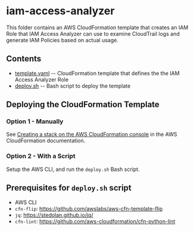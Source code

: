 # iam-access-analyzer

This folder contains an AWS CloudFormation template that creates an IAM Role that IAM Access Analyzer can use to examine CloudTrail logs and generate IAM Policies based on actual usage.

## Contents

- [template.yaml](template.yaml) -- CloudFormation template that defines the the IAM Access Analyzer Role
- [deploy.sh](deploy.sh) -- Bash script to deploy the template

## Deploying the CloudFormation Template

### Option 1 - Manually

See [Creating a stack on the AWS CloudFormation console](https://docs.aws.amazon.com/AWSCloudFormation/latest/UserGuide/cfn-console-create-stack.html) in the AWS CloudFormation documentation.

### Option 2 - With a Script

Setup the AWS CLI, and run the `deploy.sh` Bash script.

## Prerequisites for `deploy.sh` script

- AWS CLI
- `cfn-flip`: https://github.com/awslabs/aws-cfn-template-flip
- `jq`: https://stedolan.github.io/jq/
- `cfn-lint`: https://github.com/aws-cloudformation/cfn-python-lint